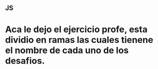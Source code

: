 ## JS
# Aca le dejo el ejercicio profe, esta dividio en ramas las cuales tienene el nombre de cada uno de los desafios. 
